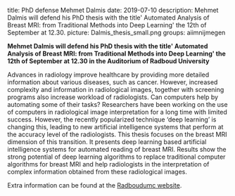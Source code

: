 title: PhD defense Mehmet Dalmis
date: 2019-07-10
description: Mehmet Dalmis will defend his PhD thesis with the title' Automated Analysis of Breast MRI: from Traditional Methods into Deep Learning' the 12th of September at 12.30.
picture: Dalmis_thesis_small.png
groups: aiimnijmegen

**Mehmet Dalmis will defend his PhD thesis with the title' Automated Analysis of Breast MRI: from Traditional Methods into Deep Learning' the 12th of September at 12.30 in the Auditorium of Radboud University**

Advances in radiology improve healthcare by providing more detailed information about various diseases, such as cancer. However, increased complexity and information in radiological images, together with screening programs also increase workload of radiologists. Can computers help by automating some of their tasks? Researchers have been working on the use of computers in radiological image interpretation for a long time with limited success. However, the recently popularized technique ‘deep learning’ is changing this, leading to new artificial intelligence systems that perform at the accuracy level of the radiologists. This thesis focuses on the breast MRI dimension of this transition. It presents deep learning based artificial intelligence systems for automated reading of breast MRI. Results show the strong potential of deep learning algorithms to replace traditional computer algorithms for breast MRI and help radiologists in the interpretation of complex information obtained from these radiological images.

Extra information can be found at the [Radboudumc website](https://www.radboudumc.nl/en/agenda/2019/september/12sept2019-phd-defense-mehmet-dalmis).
